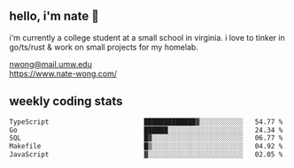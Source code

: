 ## hello, i'm nate 👋
i'm currently a college student at a small school in virginia. i love to tinker in go/ts/rust & work on small projects for my homelab.

nwong@mail.umw.edu <br/>
https://www.nate-wong.com/

## weekly coding stats
<!--START_SECTION:waka-->

```txt
TypeScript                        █████████████▓░░░░░░░░░░░   54.77 %
Go                                ██████░░░░░░░░░░░░░░░░░░░   24.34 %
SQL                               █▓░░░░░░░░░░░░░░░░░░░░░░░   06.77 %
Makefile                          █▒░░░░░░░░░░░░░░░░░░░░░░░   04.92 %
JavaScript                        ▓░░░░░░░░░░░░░░░░░░░░░░░░   02.05 %
```

<!--END_SECTION:waka-->
